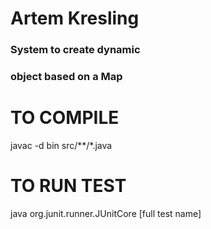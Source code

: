 # Artem Kresling

### System to create dynamic    ###
### object based on a Map       ###

# TO COMPILE #
javac -d bin src/**/*.java

# TO RUN TEST #
java org.junit.runner.JUnitCore [full test name]
